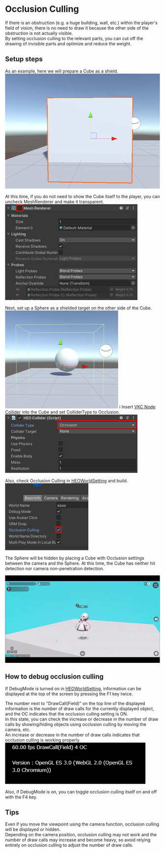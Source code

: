 # Occlusion Culling

If there is an obstruction (e.g. a huge building, wall, etc.) within the player's field of vision, there is no need to draw it because the other side of the obstruction is not actually visible. <br>
By setting occlusion culling to the relevant parts, you can cut off the drawing of invisible parts and optimize and reduce the weight.

## Setup steps

As an example, here we will prepare a Cube as a shield.
![OcclusionCulling_1](img/OcclusionCulling_1.jpg)

At this time, if you do not need to show the Cube itself to the player, you can uncheck MeshRenderer and make it transparent. <br>
![OcclusionCulling_2](img/OcclusionCulling_2.jpg)

Next, set up a Sphere as a shielded target on the other side of the Cube.
![OcclusionCulling_3](img/OcclusionCulling_3.jpg)
i
Insert [VKC Node Collider](../VKCComponents/VKCNodeCollider.md) into the Cube and set ColliderType to Occlusion.
![OcclusionCulling_4](img/OcclusionCulling_4.jpg)

Also, check Occlusion Culling in [HEOWorldSetting](../VKCComponents/HEOWorldSetting.md) and build.
![OcclusionCulling_5](img/OcclusionCulling_5.jpg)

The Sphere will be hidden by placing a Cube with Occlusion settings between the camera and the Sphere.
At this time, the Cube has neither hit detection nor camera non-penetration detection.

![OcclusionCulling_Result](img/OcclusionCulling_Result.gif)

## How to debug occlusion culling

If DebugMode is turned on in [HEOWorldSetting](../VKCComponents/HEOWorldSetting.md), information can be displayed at the top of the screen by pressing the F1 key twice.

The number next to "DrawCall(Field)" on the top line of the displayed information is the number of draw calls for the currently displayed object, and the OC indicates that the occlusion culling setting is ON. <br>
In this state, you can check the increase or decrease in the number of draw calls by showing/hiding objects using occlusion culling by moving the camera, etc. <br>
An increase or decrease in the number of draw calls indicates that occlusion culling is working properly. <br>
![OcclusionCulling_6](img/OcclusionCulling_6.jpg)

Also, if DebugMode is on, you can toggle occlusion culling itself on and off with the F4 key.

## Tips

Even if you move the viewpoint using the camera function, occlusion culling will be displayed or hidden. <br>
Depending on the camera position, occlusion culling may not work and the number of draw calls may increase and become heavy, so avoid relying entirely on occlusion culling to adjust the number of draw calls.